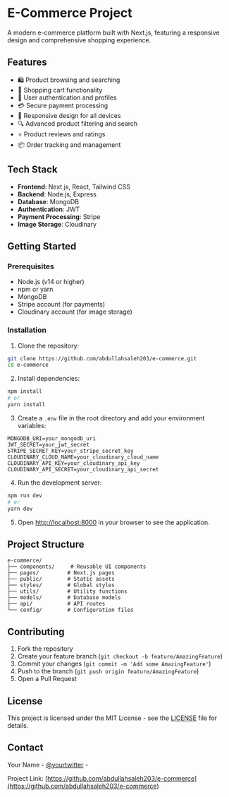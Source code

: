 # E-Commerce Project

A modern e-commerce platform built with Next.js, featuring a responsive design and comprehensive shopping experience.

## Features

- 🛍️ Product browsing and searching
- 🛒 Shopping cart functionality
- 👤 User authentication and profiles
- 💳 Secure payment processing
- 📱 Responsive design for all devices
- 🔍 Advanced product filtering and search
- ⭐ Product reviews and ratings
- 📦 Order tracking and management

## Tech Stack

- **Frontend**: Next.js, React, Tailwind CSS
- **Backend**: Node.js, Express
- **Database**: MongoDB
- **Authentication**: JWT
- **Payment Processing**: Stripe
- **Image Storage**: Cloudinary

## Getting Started

### Prerequisites

- Node.js (v14 or higher)
- npm or yarn
- MongoDB
- Stripe account (for payments)
- Cloudinary account (for image storage)

### Installation

1. Clone the repository:
```bash
git clone https://github.com/abdullahsaleh203/e-commerce.git
cd e-commerce
```

2. Install dependencies:
```bash
npm install
# or
yarn install
```

3. Create a `.env` file in the root directory and add your environment variables:
```env
MONGODB_URI=your_mongodb_uri
JWT_SECRET=your_jwt_secret
STRIPE_SECRET_KEY=your_stripe_secret_key
CLOUDINARY_CLOUD_NAME=your_cloudinary_cloud_name
CLOUDINARY_API_KEY=your_cloudinary_api_key
CLOUDINARY_API_SECRET=your_cloudinary_api_secret
```

4. Run the development server:
```bash
npm run dev
# or
yarn dev
```

5. Open [http://localhost:8000](http://localhost:8000) in your browser to see the application.

## Project Structure

```
e-commerce/
├── components/     # Reusable UI components
├── pages/         # Next.js pages
├── public/        # Static assets
├── styles/        # Global styles
├── utils/         # Utility functions
├── models/        # Database models
├── api/           # API routes
└── config/        # Configuration files
```

## Contributing

1. Fork the repository
2. Create your feature branch (`git checkout -b feature/AmazingFeature`)
3. Commit your changes (`git commit -m 'Add some AmazingFeature'`)
4. Push to the branch (`git push origin feature/AmazingFeature`)
5. Open a Pull Request

## License

This project is licensed under the MIT License - see the [LICENSE](LICENSE) file for details.

## Contact

Your Name - [@yourtwitter](https://twitter.com/abdallahsaleh25) - 

Project Link: [https://github.com/abdullahsaleh203/e-commerce](https://github.com/abdullahsaleh203/e-commerce)
